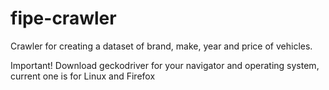 # fipe-crawler
Crawler for creating a dataset of brand, make, year and price of vehicles.

Important!
Download geckodriver for your navigator and operating system, current one is for Linux and Firefox
